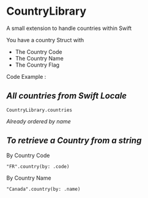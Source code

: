 # CountryLibrary

A small extension to handle countries within Swift

You have a country Struct with 
- The Country Code
- The Country Name
- The Country Flag



Code Example :


## *All countries from Swift Locale*
```
CountryLibrary.countries
```

*Already ordered by name*


## *To retrieve a Country from a string*

By Country Code
```
"FR".country(by: .code)
```
By Country Name
```
"Canada".country(by: .name)
```
